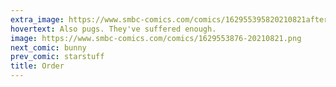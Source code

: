 ```yaml
---
extra_image: https://www.smbc-comics.com/comics/162955395820210821after.png
hovertext: Also pugs. They've suffered enough.
image: https://www.smbc-comics.com/comics/1629553876-20210821.png
next_comic: bunny
prev_comic: starstuff
title: Order
---
```


